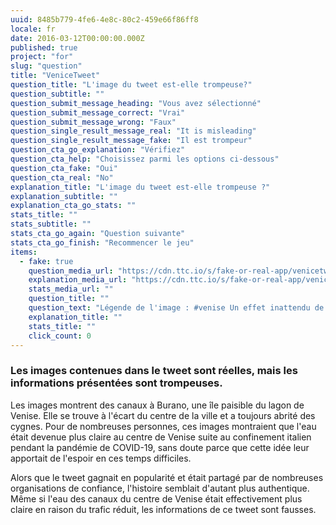 ```yaml
---
uuid: 8485b779-4fe6-4e8c-80c2-459e66f86ff8
locale: fr
date: 2016-03-12T00:00:00.000Z
published: true
project: "for"
slug: "question"
title: "VeniceTweet"
question_title: "L'image du tweet est-elle trompeuse?"
question_subtitle: ""
question_submit_message_heading: "Vous avez sélectionné"
question_submit_message_correct: "Vrai"
question_submit_message_wrong: "Faux"
question_single_result_message_real: "It is misleading"
question_single_result_message_fake: "Il est trompeur"
question_cta_go_explanation: "Vérifiez"
question_cta_help: "Choisissez parmi les options ci-dessous"
question_cta_fake: "Oui"
question_cta_real: "No"
explanation_title: "L'image du tweet est-elle trompeuse ?"
explanation_subtitle: ""
explanation_cta_go_stats: ""
stats_title: ""
stats_subtitle: ""
stats_cta_go_again: "Question suivante"
stats_cta_go_finish: "Recommencer le jeu"
items:
  - fake: true
    question_media_url: "https://cdn.ttc.io/s/fake-or-real-app/venicetweet.jpg"
    explanation_media_url: "https://cdn.ttc.io/s/fake-or-real-app/venicetweet.jpg"
    stats_media_url: ""
    question_title: ""
    question_text: "Légende de l'image : #venise Un effet inattendu de la pandémie : l'eau des canaux de Venise est claire pour la première fois depuis des lustres. Les poissons sont visibles, les cygnes sont revenus"
    explanation_title: ""
    stats_title: ""
    click_count: 0
---
```


### Les images contenues dans le tweet sont réelles, mais les informations présentées sont trompeuses.

Les images montrent des canaux à Burano, une île paisible du lagon de Venise. Elle se trouve à l'écart du centre de la ville et a toujours abrité des cygnes. Pour de nombreuses personnes, ces images montraient que l'eau était devenue plus claire au centre de Venise suite au confinement italien pendant la pandémie de COVID-19, sans doute parce que cette idée leur apportait de l'espoir en ces temps difficiles. 

Alors que le tweet gagnait en popularité et était partagé par de nombreuses organisations de confiance, l'histoire semblait d'autant plus authentique. Même si l'eau des canaux du centre de Venise était effectivement plus claire en raison du trafic réduit, les informations de ce tweet sont fausses.

